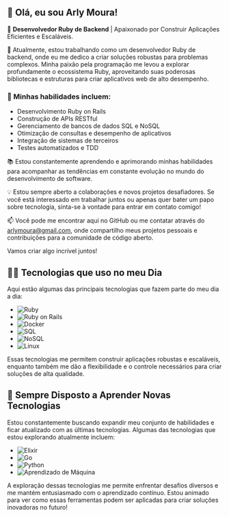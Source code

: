 ## 👋 Olá, eu sou Arly Moura!

🚀 **Desenvolvedor Ruby de Backend** | Apaixonado por Construir Aplicações Eficientes e Escaláveis.

💼 Atualmente, estou trabalhando como um desenvolvedor Ruby de backend, onde eu me dedico a criar soluções robustas para problemas complexos. Minha paixão pela programação me levou a explorar profundamente o ecossistema Ruby, aproveitando suas poderosas bibliotecas e estruturas para criar aplicativos web de alto desempenho.

### 🌟 Minhas habilidades incluem:
   - Desenvolvimento Ruby on Rails
   - Construção de APIs RESTful
   - Gerenciamento de bancos de dados SQL e NoSQL
   - Otimização de consultas e desempenho de aplicativos
   - Integração de sistemas de terceiros
   - Testes automatizados e TDD

📚 Estou constantemente aprendendo e aprimorando minhas habilidades para acompanhar as tendências em constante evolução no mundo do desenvolvimento de software.

💡 Estou sempre aberto a colaborações e novos projetos desafiadores. Se você está interessado em trabalhar juntos ou apenas quer bater um papo sobre tecnologia, sinta-se à vontade para entrar em contato comigo!

📫 Você pode me encontrar aqui no GitHub ou me contatar através do arlymoura@gmail.com, onde compartilho meus projetos pessoais e contribuições para a comunidade de código aberto.

Vamos criar algo incrível juntos!

## 👨‍💻 Tecnologias que uso no meu Dia

Aqui estão algumas das principais tecnologias que fazem parte do meu dia a dia:

- ![Ruby](https://img.shields.io/badge/Ruby-CC342D?style=for-the-badge&logo=ruby&logoColor=white) 
- ![Ruby on Rails](https://img.shields.io/badge/Ruby_on_Rails-CC0000?style=for-the-badge&logo=ruby-on-rails&logoColor=white)
- ![Docker](https://img.shields.io/badge/Docker-2496ED?style=for-the-badge&logo=docker&logoColor=white)
- ![SQL](https://img.shields.io/badge/SQL-3776AB?style=for-the-badge&logo=sql&logoColor=white)
- ![NoSQL](https://img.shields.io/badge/NoSQL-4DB33D?style=for-the-badge&logo=mongodb&logoColor=white)
- ![Linux](https://img.shields.io/badge/Linux-FCC624?style=for-the-badge&logo=linux&logoColor=black)

Essas tecnologias me permitem construir aplicações robustas e escaláveis, enquanto também me dão a flexibilidade e o controle necessários para criar soluções de alta qualidade.


## 🧠 Sempre Disposto a Aprender Novas Tecnologias

Estou constantemente buscando expandir meu conjunto de habilidades e ficar atualizado com as últimas tecnologias. Algumas das tecnologias que estou explorando atualmente incluem:

- ![Elixir](https://img.shields.io/badge/Elixir-4B275F?style=for-the-badge&logo=elixir&logoColor=white) 
- ![Go](https://img.shields.io/badge/Go-00ADD8?style=for-the-badge&logo=go&logoColor=white)
- ![Python](https://img.shields.io/badge/Python-3776AB?style=for-the-badge&logo=python&logoColor=white)
- ![Aprendizado de Máquina](https://img.shields.io/badge/Aprendizado_de_Máquina-FF6F61?style=for-the-badge&logo=python&logoColor=white)

A exploração dessas tecnologias me permite enfrentar desafios diversos e me mantém entusiasmado com o aprendizado contínuo. Estou animado para ver como essas ferramentas podem ser aplicadas para criar soluções inovadoras no futuro!
